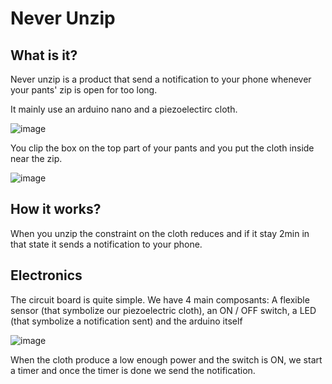 # Never Unzip

## What is it?

Never unzip is a product that send a notification to  your phone whenever your pants' zip is open for too long.

It mainly use an arduino nano and a piezoelectirc cloth.

![image](https://user-images.githubusercontent.com/36692889/163562111-3be3166f-b214-4729-8aae-85108a584557.png)

You clip the box on the top part of your pants and you put the cloth inside near the zip.

![image](https://user-images.githubusercontent.com/37442009/163417741-0d2ba762-82a6-4641-ab1f-4470dadcab64.png)

## How it works?

When you unzip the constraint on the cloth reduces and if it stay 2min in that state it sends a notification to your phone.


## Electronics

The circuit board is quite simple.
We have 4 main composants: A flexible sensor (that symbolize our piezoelectric cloth), an ON / OFF switch, a LED (that symbolize a notification sent) and the arduino itself

![image](https://user-images.githubusercontent.com/36692889/163562165-71627db5-dbd3-4733-a891-0eb772364706.png)

When the cloth produce a low enough power and the switch is ON, we start a timer and once the timer is done we send the notification.
